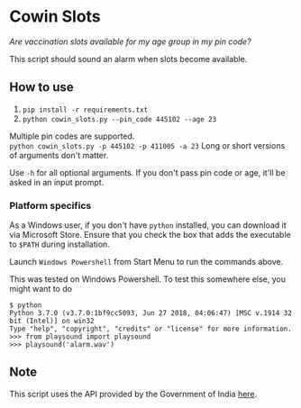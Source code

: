 # Cowin Slots

_Are vaccination slots available for my age group in my pin code?_ 

This script should sound an alarm when slots become available.

## How to use

1. `pip install -r requirements.txt`
2. `python cowin_slots.py --pin_code 445102 --age 23`

Multiple pin codes are supported.<br>
`python cowin_slots.py -p 445102 -p 411005 -a 23`
Long or short versions of arguments don't matter.

Use `-h` for all optional arguments. If you don't pass pin code or age, it'll be asked in an input prompt.

### Platform specifics
As a Windows user, if you don't have `python` installed, you can download it via Microsoft Store. Ensure that you check the box that adds the executable to `$PATH` during installation.

Launch `Windows Powershell` from Start Menu to run the commands above.

This was tested on Windows Powershell. To test this somewhere else, you might want to do
```
$ python
Python 3.7.0 (v3.7.0:1bf9cc5093, Jun 27 2018, 04:06:47) [MSC v.1914 32 bit (Intel)] on win32
Type "help", "copyright", "credits" or "license" for more information.
>>> from playsound import playsound
>>> playsound('alarm.wav')
```

## Note
This script uses the API provided by the Government of India [here](https://apisetu.gov.in/public/marketplace/api/cowin).
